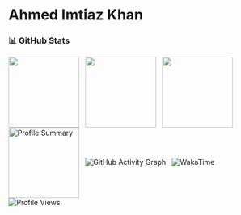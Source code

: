 # Ahmed Imtiaz Khan

### 📊 GitHub Stats

<p align="left">
  <img height="140em" src="https://github-readme-stats.vercel.app/api?username=AhmedImtiazKhan&count_private=true&show_icons=true&theme=tokyonight&hide=contribs,prs" align="center"/>
  &nbsp;
  <img height="140em" src="https://github-readme-stats.vercel.app/api/top-langs/?username=AhmedImtiazKhan&layout=compact&theme=tokyonight&v=1" align="center"/>
  &nbsp;
  <img height="140em" src="https://github-readme-streak-stats.herokuapp.com/?user=AhmedImtiazKhan&theme=tokyonight" align="center"/>
  &nbsp;
  <img height="140em" src="https://github-profile-summary.vercel.app/api?username=AhmedImtiazKhan" alt="Profile Summary" align="center" />
  &nbsp;
  <img src="https://ghchart.rshah.org/AhmedImtiazKhan" alt="GitHub Activity Graph" />
  &nbsp;
  <img src="https://wakatime.com/badge/user/your_user_id.svg" alt="WakaTime" />
  &nbsp;
  <img src="https://komarev.com/ghpvc/?username=AhmedImtiazKhan" alt="Profile Views" />
</p>
